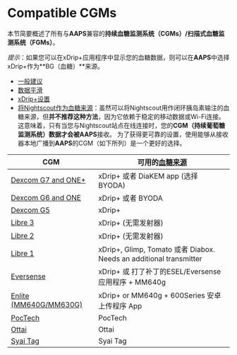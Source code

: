 # Compatible CGMs

本节简要概述了所有与**AAPS**兼容的**持续血糖监测系统（CGMs）/扫描式血糖监测系统（FGMs）**。

*提示*：如果您可以在xDrip+应用程序中显示您的血糖数据，则可以在**AAPS**中选择xDrip+作为**BG（血糖）**来源。

* [一般建议](../CompatibleCgms/GeneralCGMRecommendation.md)
* [数据平滑](../CompatibleCgms/SmoothingBloodGlucoseData.md)
* [xDrip+设置](../CompatibleCgms/xDrip.md)
* [将Nightscout作为血糖来源](../CompatibleCgms/CgmNightscoutUpload.md)：虽然可以将Nightscout用作闭环胰岛素输注的血糖来源，但**并不推荐这种方法**，因为它依赖于稳定的移动数据或Wi-Fi连接。 这意味着，只有当您与Nightscout站点在线连接时，您的**CGM（持续葡萄糖监测系统）**数据才会被**AAPS**接收。 为了获得更可靠的设置，使用能够从接收器本地广播到**AAPS**的CGM（如下所列）是一个更好的选择。

| CGM                                                   | 可用的[血糖来源](../SettingUpAaps/ConfigBuilder.md#bg-source)           |
| ----------------------------------------------------- | ---------------------------------------------------------------- |
| [Dexcom G7 and ONE+](../CompatibleCgms/DexcomG7.md)   | xDrip+ 或者 DiaKEM app (选择 BYODA)                                  |
| [Dexcom G6 and ONE](../CompatibleCgms/DexcomG6.md)    | xDrip+ 或者 BYODA                                                  |
| [Dexcom G5](../CompatibleCgms/DexcomG5.md)            | xDrip+                                                           |
| [Libre 3](../CompatibleCgms/Libre3.md)                | xDrip+ (无需发射器)                                                   |
| [Libre 2](../CompatibleCgms/Libre2.md)                | xDrip+ (无需发射器)                                                   |
| [Libre 1](../CompatibleCgms/Libre1.md)                | xDrip+, Glimp, Tomato 或者 Diabox. Needs an additional transmitter |
| [Eversense](../CompatibleCgms/Eversense.md)           | xDrip+ 或 打了补丁的ESEL/Eversense 应用程序 + MM640g                       |
| [Enlite (MM640G/MM630G)](../CompatibleCgms/MM640g.md) | xDrip+ or MM640g + 600Series 安卓上传程序 App                          |
| [PocTech](../CompatibleCgms/PocTech.md)               | PocTech                                                          |
| [Ottai](../CompatibleCgms/OttaiM8.md)                 | Ottai                                                            |
| [Syai Tag](../CompatibleCgms/SyaiTagX1.md)            | Syai Tag                                                         |
